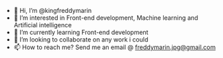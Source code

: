 - 👋 Hi, I’m @kingfreddymarin
- 👀 I’m interested in Front-end development, Machine learning and Artificial intelligence
- 🌱 I’m currently learning Front-end development
- 💞️ I’m looking to collaborate on any work i could
- 📫 How to reach me? Send me an email @ freddymarin.jpg@gmail.com
